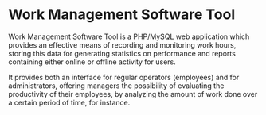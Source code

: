 # Work Management Software Tool
Work Management Software Tool is a PHP/MySQL web application which provides an effective means of recording and monitoring work hours, storing this data for generating statistics on performance and reports containing either online or offline activity for users. 

It provides both an interface for regular operators (employees) and for administrators, offering managers the possibility of evaluating the productivity of their employees, by analyzing the amount of work done over a certain period of time, for instance. 
